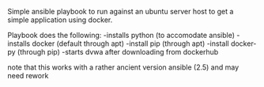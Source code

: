 Simple ansible playbook to run against an ubuntu server host to get a simple application using docker. 

Playbook does the following:
-installs python (to accomodate ansible)
-installs docker (default through apt)
-install pip (through apt)
-install docker-py (through pip)
-starts dvwa after downloading from dockerhub


note that this works with a rather ancient version ansible (2.5) and may need rework